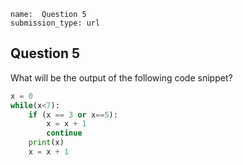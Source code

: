 ```ngMeta
name:  Question 5
submission_type: url
```
## Question 5

What will be the output of the following code snippet?

```python
x = 0
while(x<7):
    if (x == 3 or x==5):
        x = x + 1
        continue
    print(x)
    x = x + 1
 ```
